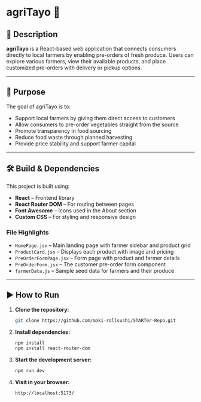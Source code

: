 # agriTayo 🌱

## 📖 Description

**agriTayo** is a React-based web application that connects consumers directly to local farmers by enabling pre-orders of fresh produce. Users can explore various farmers, view their available products, and place customized pre-orders with delivery or pickup options.

---

## 🎯 Purpose

The goal of agriTayo is to:

- Support local farmers by giving them direct access to customers
- Allow consumers to pre-order vegetables straight from the source
- Promote transparency in food sourcing
- Reduce food waste through planned harvesting
- Provide price stability and support farmer capital

---

## 🛠️ Build & Dependencies

This project is built using:

- **React** – Frontend library
- **React Router DOM** – For routing between pages
- **Font Awesome** – Icons used in the About section
- **Custom CSS** – For styling and responsive design

### File Highlights

- `HomePage.jsx` – Main landing page with farmer sidebar and product grid
- `ProductCard.jsx` – Displays each product with image and pricing
- `PreOrderFormPage.jsx` – Form page with product and farmer details
- `PreOrderForm.jsx` – The customer pre-order form component
- `farmerData.js` – Sample seed data for farmers and their produce

---

## ▶️ How to Run

1. **Clone the repository:**

   ```bash
   git clone https://github.com/maki-rollsushi/STARTer-Repo.git
   ```

2. **Install dependencies:**

   ```bash
   npm install
   npm install react-router-dom

   ```

3. **Start the development server:**

   ```bash
   npm run dev
   ```

4. **Visit in your browser:**
   ```bash
   http://localhost:5173/
   ```


